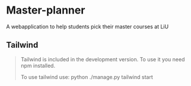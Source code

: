 # Master-planner
A webapplication to help students pick their master courses at LiU

## Tailwind
> Tailwind is included in the development version. To use it you need npm installed.
>
> To use tailwind use: python ./manage.py tailwind start
